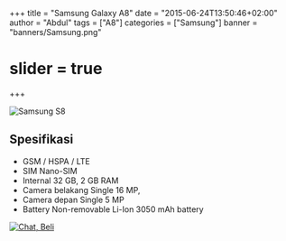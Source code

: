 +++
title = "Samsung Galaxy A8"
date = "2015-06-24T13:50:46+02:00"
author = "Abdul"
tags = ["A8"]
categories = ["Samsung"]
banner = "banners/Samsung.png"
# slider = true
+++

![Samsung S8](/banners/Samsung.png)
## Spesifikasi

* GSM / HSPA / LTE
* SIM	Nano-SIM
* Internal	32 GB, 2 GB RAM
* Camera belakang	Single	16 MP,
* Camera depan	Single	5 MP
* Battery	Non-removable Li-Ion 3050 mAh battery

[![Chat, Beli](/order.png)](https://api.whatsapp.com/send?phone=6282339144758&text=Mas%20saya%20ingin%20order%20apakah%20bisa?
)
